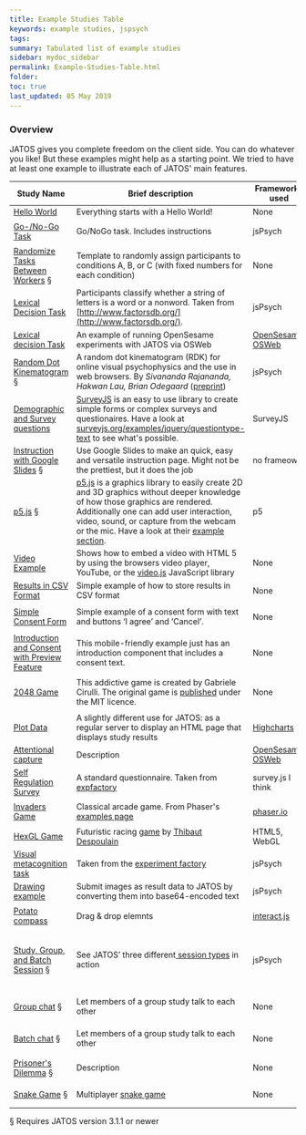 ```yaml
---
title: Example Studies Table
keywords: example studies, jspsych
tags:
summary: Tabulated list of example studies 
sidebar: mydoc_sidebar
permalink: Example-Studies-Table.html
folder:
toc: true
last_updated: 05 May 2019
---
```


### Overview
JATOS gives you complete freedom on the client side. You can do whatever you like! But these examples might help as a starting point. We tried to have at least one example to illustrate each of JATOS' main features. 

| Study Name             | Brief description   | Frameworks used | Features used   | Example image  |
|-------------------|-------------------|-------------------|-------------------|-------------------|
| [Hello World](https://github.com/JATOS/JATOS_examples/raw/master/examples/hello_world.zip) | Everything starts with a Hello World! | None | None | None  |
| [Go-/No-Go Task](https://github.com/JATOS/JATOS_examples/raw/master/examples/go-nogo_task_(using_jspsych_6).zip) | Go/NoGo task. Includes instructions | jsPsych | None |  <img src="images/example-studies/Screenshot_gonogo.png" style="width:100%"/>|
| [Randomize Tasks Between Workers](https://github.com/JATOS/JATOS_examples/raw/master/examples/randomize_tasks_between_workers.zip) §| Template to randomly assign participants to conditions A, B, or C (with fixed numbers for each condition) | None | Batch session| <img src="images/example-studies/Screenshot_randomization_between_workers.png" style="width:100%"/>|
| [Lexical Decision Task](https://github.com/JATOS/JATOS_examples/raw/master/examples/lexical_decision_(using_jspsych).zip) | Participants classify whether a string of letters is a word or a nonword. Taken from [http://www.factorsdb.org/](http://www.factorsdb.org/). | jsPsych | None | <img src="images/example-studies/Screenshot_lexicalDecision_word.png" style="width:100%"/>| 
| [Lexical decision Task](https://github.com/JATOS/JATOS_examples/raw/master/examples/lexical-decision.osexp.zip) | An example of running OpenSesame experiments with JATOS via OSWeb | [OpenSesame](https://osdoc.cogsci.nl/), [OSWeb](https://osdoc.cogsci.nl/manual/osweb/#the-osweb-extension) | None |  <img src="images/example-studies/Screenshot_osweb_lexical_decision.png" style="width:100%"/>|
|[Random Dot Kinematogram](https://github.com/JATOS/JATOS_examples/raw/master/examples/rdk.zip) § | A random dot kinematogram (RDK) for online visual psychophysics and the use in web browsers. By _Sivananda Rajananda, Hakwan Lau, Brian Odegaard_ ([preprint](https://www.biorxiv.org/content/early/2017/09/21/192377)) | jsPsych | no feature| <img src="images/example-studies/Screenshot_rdk.png" style="width:100%"/> |
| [Demographic and Survey questions](https://github.com/JATOS/JATOS_examples/raw/master/examples/survey.js_ui_example.zip) | [SurveyJS](http://surveyjs.org) is an easy to use library to create simple forms or complex surveys and questionaires. Have a look at [surveyjs.org/examples/jquery/questiontype-text](http://surveyjs.org/examples/jquery/questiontype-text/) to see what's possible. | SurveyJS | no feature| <img src="images/example-studies/survey-js-screenshot.png" style="width:100%"/> |
| [Instruction with Google Slides](https://github.com/JATOS/JATOS_examples/raw/master/examples/intro_with_google_slides.zip) § | Use Google Slides to make an quick, easy and versatile instruction page. Might not be the prettiest, but it does the job| no frameowrk | no feature| <img src="images/example-studies/Screenshot_intro_slides.png" style="width:100%"/> |
| [p5.js](https://github.com/JATOS/JATOS_examples/raw/master/examples/p5.js_examples.zip) § | [p5.js](https://p5js.org/) is a graphics library to easily create 2D and 3D graphics without deeper knowledge of how those graphics are rendered. Additionally one can add user interaction, video, sound, or capture from the webcam or the mic. Have a look at their [example section](https://p5js.org/examples/). | p5 | no feature| <img src="images/example-studies/p5-js-screenshot5.gif" style="width:100%"/>|
| [Video Example](https://github.com/JATOS/JATOS_examples/raw/master/examples/video_example_study.zip) | Shows how to embed a video with HTML 5 by using the browsers video player, YouTube, or the [video.js](http://www.videojs.com/) JavaScript library | None | None |  <img src="images/example-studies/Screenshot_videoExample2.png" style="width:100%"/>|
| [Results in CSV Format](https://github.com/JATOS/JATOS_examples/raw/master/examples/results_as_csv_example.zip) | Simple example of how to store results in CSV format | None | None |  <img src="images/example-studies/Screenshot_csv_example.png" style="width:100%"/>|
| [Simple Consent Form](https://github.com/JATOS/JATOS_examples/raw/master/examples/consent_form.zip) | Simple example of a consent form with text and buttons ‘I agree’ and ‘Cancel’. | None | None |  <img src="images/example-studies/Screenshot_consent_form.png" style="width:100%"/>|
| [Introduction and Consent with Preview Feature](https://github.com/JATOS/JATOS_examples/raw/master/examples/consent_form_and_introduction_with_preview_feature.zip) | This mobile-friendly example just has an introduction component that includes a consent text. | None | [Preview](http://www.jatos.org/Worker-Types.html#preview-links) |  <img src="images/example-studies/Screenshot_preview_showcase.png" style="width:100%"/>|
| [2048 Game](https://github.com/JATOS/JATOS_examples/raw/master/examples/2048.zip) | This addictive game is created by Gabriele Cirulli. The original game is [published](https://github.com/gabrielecirulli/2048) under the MIT licence. | None | None |  <img src="images/example-studies/Screenshot_2048Game.png" style="width:100%"/>|
| [Plot Data](https://github.com/JATOS/JATOS_examples/raw/master/examples/data_visualization_-_example.zip) | A slightly different use for JATOS: as a regular server to display an HTML page that displays study results | [Highcharts](http://www.highcharts.com/) | None |  <img src="images/example-studies/Screenshot_dataDisplay_scatter.png" style="width:100%"/>|
| [Attentional capture](https://github.com/JATOS/JATOS_examples/raw/master/examples/reward_capture.osexp.zip) | Description | [OpenSesame](https://osdoc.cogsci.nl/), [OSWeb](https://osdoc.cogsci.nl/manual/osweb/#the-osweb-extension) | None |  <img src="images/example-studies/Screenshot_osweb_reward_capture.png" style="width:100%"/>|
| [Self Regulation Survey](https://github.com/JATOS/JATOS_examples/raw/master/examples/self_regulation_survey.zip) | A standard questionnaire. Taken from [expfactory](http://expfactory.github.io/) | survey.js I think | None |  <img src="images/example-studies/Screenshot_selfRegulationSurvey.png" style="width:100%"/>|
| [Invaders Game](https://github.com/JATOS/JATOS_examples/raw/master/examples/invaders_with_phaser.zip) | Classical arcade game. From Phaser's [examples page](github.com/photonstorm/phaser-examples) | [phaser.io](http://phaser.io/) | None |  <img src="images/example-studies/Screenshot_spaceInvaders.png" style="width:100%"/>|
| [HexGL Game](https://github.com/JATOS/JATOS_examples/raw/master/examples/hexgl.zip) | Futuristic racing [game](https://github.com/BKcore/HexGL) by [Thibaut Despoulain](http://bkcore.com/) | HTML5, WebGL  | None |  <img src="images/example-studies/Screenshot_hexgl.png" style="width:100%"/>|
| [Visual metacognition task](https://github.com/JATOS/JATOS_examples/raw/master/examples/perceptual_metacognition_(jatosified).zip) | Taken from the [experiment factory](http://expfactory.github.io/) | jsPsych | None |  <img src="http://www.jatos.org/images/example-studies/Screenshot_perceptional_metacognition_stumili.png" style="width:100%"/>|
| [Drawing example](https://github.com/JATOS/JATOS_examples/raw/master/examples/clock_drawing.zip) | Submit images as result data to JATOS by converting them into base64-encoded text| jsPsych | None |  <img src="images/example-studies/Screenshot_clock_drawing.png" style="width:100%"/>|
| [Potato compass](https://github.com/JATOS/JATOS_examples/raw/master/examples/potato_compass.zip) | Drag & drop elemnts | [interact.js](http://interactjs.io/) | None |  <img src="images/example-studies/Screenshot_potatoCompass.png" style="width:100%"/>|
| [Study, Group, and Batch Session](https://github.com/JATOS/JATOS_examples/raw/master/examples/study__group__and_batch_session.zip) §| See JATOS’ three different[ session types](http://www.jatos.org/Session-Data-Three-Types.html) in action | jsPsych | Study, Group and Batch session data  |  <img src="images/example-studies/ChatExample_4.png" style="width:100%"/>|
| [Group chat](https://github.com/JATOS/JATOS_examples/raw/master/examples/group_chat.zip) §| Let members of a group study talk to each other | None |  [Group Session](http://www.jatos.org/Session-Data-Three-Types.html) |  <img src="images/example-studies/Screenshot_chat.png" style="width:100%"/>|
| [Batch chat](https://github.com/JATOS/JATOS_examples/raw/master/examples/batch_chat.zip) §| Let members of a group study talk to each other | None |  [Batch Session](http://www.jatos.org/Session-Data-Three-Types.html) |  <img src="images/example-studies/Screenshot_chat.png" style="width:100%"/>|
| [Prisoner's Dilemma](https://github.com/JATOS/JATOS_examples/raw/master/examples/prisoner's_dilemma.zip) §| Description | None | [Group](http://www.jatos.org/Example-Group-Studies.html) |  <img src="images/example-studies/Screenshot_prisonersDilemma.png" style="width:100%"/>|
| [Snake Game](https://github.com/JATOS/JATOS_examples/raw/master/examples/snake_game.zip) §| Multiplayer [snake game](https://en.wikipedia.org/wiki/Snake_(video_game)) | None | [Group](http://www.jatos.org/Example-Group-Studies.html) |  <img src="images/example-studies/Screenshot_snakeGame.png" style="width:100%"/>|






§ Requires JATOS version 3.1.1 or newer
